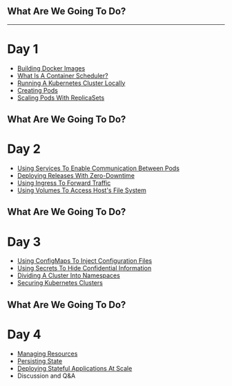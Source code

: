 <!-- .slide: data-background="linear-gradient(to bottom right, rgba(25,151,181,0.9), rgba(87,185,72,0.9)), url(../img/background/why.jpg) center / cover" -->
<!-- .slide: class="light" -->
## What Are We Going To Do?

---

# Day 1

* [Building Docker Images](#/docker-image)
* [What Is A Container Scheduler?](#/7)
* [Running A Kubernetes Cluster Locally](#/8)
* [Creating Pods](#/10)
* [Scaling Pods With ReplicaSets](#/12)


<!-- .slide: data-background="linear-gradient(to bottom right, rgba(25,151,181,0.9), rgba(87,185,72,0.9)), url(../img/background/why.jpg) center / cover" -->
<!-- .slide: class="light" -->
## What Are We Going To Do?

# Day 2

* [Using Services To Enable Communication Between Pods](#/14)
* [Deploying Releases With Zero-Downtime](#/16)
* [Using Ingress To Forward Traffic](#/18)
* [Using Volumes To Access Host's File System](#/20)


<!-- .slide: data-background="linear-gradient(to bottom right, rgba(25,151,181,0.9), rgba(87,185,72,0.9)), url(../img/background/why.jpg) center / cover" -->
<!-- .slide: class="light" -->
## What Are We Going To Do?

# Day 3

* [Using ConfigMaps To Inject Configuration Files](#/22)
* [Using Secrets To Hide Confidential Information](#/24)
* [Dividing A Cluster Into Namespaces](#/26)
* [Securing Kubernetes Clusters](#/28)


<!-- .slide: data-background="linear-gradient(to bottom right, rgba(25,151,181,0.9), rgba(87,185,72,0.9)), url(../img/background/why.jpg) center / cover" -->
<!-- .slide: class="light" -->
## What Are We Going To Do?

# Day 4

* [Managing Resources](#/30)
* [Persisting State](#/32)
* [Deploying Stateful Applications At Scale](#/34)
* Discussion and Q&A
